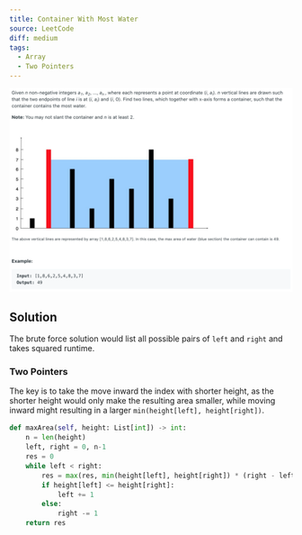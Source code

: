 ```yaml
---
title: Container With Most Water
source: LeetCode
diff: medium
tags:
  - Array
  - Two Pointers
---
```


<img class="medium-zoom" src="/algo/container-with-most-water.png" alt="https://leetcode.com/problems/container-with-most-water/">

## Solution

The brute force solution would list all possible pairs of `left` and `right` and takes squared runtime.

### Two Pointers

The key is to take the move inward the index with shorter height, as the shorter height would only make the resulting area smaller, while moving inward might resulting in a larger `min(height[left], height[right])`.

```py
def maxArea(self, height: List[int]) -> int:
    n = len(height)
    left, right = 0, n-1
    res = 0
    while left < right:
        res = max(res, min(height[left], height[right]) * (right - left))
        if height[left] <= height[right]:
            left += 1
        else:
            right -= 1
    return res
```
